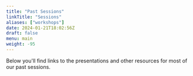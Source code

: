 ```yaml
---
title: "Past Sessions"
linkTitle: "Sessions"
aliases: ["workshops"]
date: 2024-01-21T18:02:56Z
draft: false
menu: main
weight: -95
---
```


Below you'll find links to the presentations and other resources for most of our past sessions.
